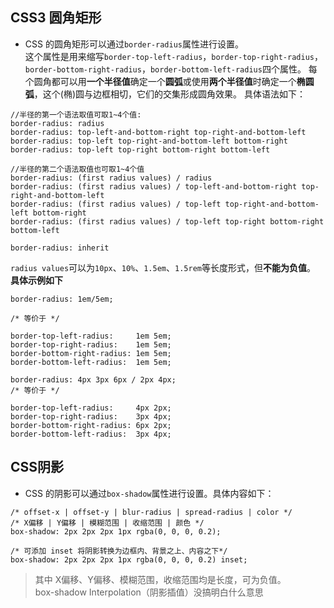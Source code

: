 ## CSS3 圆角矩形

* CSS 的圆角矩形可以通过`border-radius`属性进行设置。  
这个属性是用来缩写`border-top-left-radius`，`border-top-right-radius`，`border-bottom-right-radius`，`border-bottom-left-radius`四个属性。
每个圆角都可以用**一个半径值**确定一个**圆弧**或使用**两个半径值**时确定一个**椭圆弧**，这个(椭)圆与边框相切，它们的交集形成圆角效果。
具体语法如下：

```
//半径的第一个语法取值可取1~4个值:
border-radius: radius             
border-radius: top-left-and-bottom-right top-right-and-bottom-left 
border-radius: top-left top-right-and-bottom-left bottom-right 
border-radius: top-left top-right bottom-right bottom-left 

//半径的第二个语法取值也可取1~4个值
border-radius: (first radius values) / radius             
border-radius: (first radius values) / top-left-and-bottom-right top-right-and-bottom-left 
border-radius: (first radius values) / top-left top-right-and-bottom-left bottom-right 
border-radius: (first radius values) / top-left top-right bottom-right bottom-left 

border-radius: inherit
```  
`radius values`可以为`10px`、`10%`、`1.5em`、`1.5rem`等长度形式，但**不能为负值**。
**具体示例如下**
```
border-radius: 1em/5em;

/* 等价于 */

border-top-left-radius:     1em 5em;
border-top-right-radius:    1em 5em;
border-bottom-right-radius: 1em 5em;
border-bottom-left-radius:  1em 5em;
```
```
border-radius: 4px 3px 6px / 2px 4px;
/* 等价于 */

border-top-left-radius:     4px 2px;
border-top-right-radius:    3px 4px;
border-bottom-right-radius: 6px 2px;
border-bottom-left-radius:  3px 4px;
```

## CSS阴影

* CSS 的阴影可以通过`box-shadow`属性进行设置。具体内容如下：
~~~
/* offset-x | offset-y | blur-radius | spread-radius | color */
/* X偏移 | Y偏移 | 模糊范围 | 收缩范围 | 颜色 */
box-shadow: 2px 2px 2px 1px rgba(0, 0, 0, 0.2);

/* 可添加 inset 将阴影转换为边框内、背景之上、内容之下*/
box-shadow: 2px 2px 2px 1px rgba(0, 0, 0, 0.2) inset;
~~~
> 其中 X偏移、Y偏移、模糊范围，收缩范围均是长度，可为负值。  
box-shadow Interpolation（阴影插值）没搞明白什么意思 